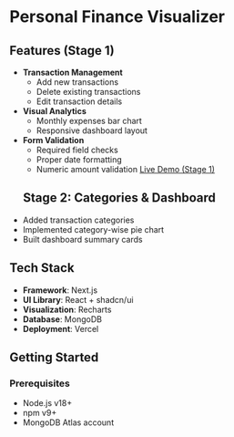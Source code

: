 # Personal Finance Visualizer

## Features (Stage 1)

- **Transaction Management**
  - Add new transactions
  - Delete existing transactions
  - Edit transaction details
- **Visual Analytics**
  - Monthly expenses bar chart
  - Responsive dashboard layout
- **Form Validation**
  - Required field checks
  - Proper date formatting
  - Numeric amount validation
  [Live Demo (Stage 1)](https://personal-finance-visualizer-git-master-lalmohammad-s-projects.vercel.app/)
  ## Stage 2: Categories & Dashboard
- Added transaction categories
- Implemented category-wise pie chart
- Built dashboard summary cards
 

## Tech Stack

- **Framework**: Next.js
- **UI Library**: React + shadcn/ui
- **Visualization**: Recharts
- **Database**: MongoDB
- **Deployment**: Vercel

## Getting Started

### Prerequisites

- Node.js v18+
- npm v9+
- MongoDB Atlas account